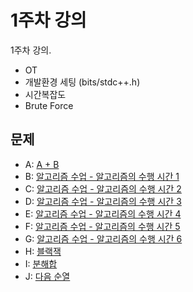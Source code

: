 # 1주차 강의
1주차 강의.

- OT
- 개발환경 세팅 (bits/stdc++.h)
- 시간복잡도
- Brute Force

## 문제
- A: [A + B](https://www.acmicpc.net/problem/1000)
- B: [알고리즘 수업 - 알고리즘의 수행 시간 1](https://www.acmicpc.net/problem/24262)
- C: [알고리즘 수업 - 알고리즘의 수행 시간 2](https://www.acmicpc.net/problem/24263)
- D: [알고리즘 수업 - 알고리즘의 수행 시간 3](https://www.acmicpc.net/problem/24264)
- E: [알고리즘 수업 - 알고리즘의 수행 시간 4](https://www.acmicpc.net/problem/24265)
- F: [알고리즘 수업 - 알고리즘의 수행 시간 5](https://www.acmicpc.net/problem/24266)
- G: [알고리즘 수업 - 알고리즘의 수행 시간 6](https://www.acmicpc.net/problem/24267)
- H: [블랙잭](https://www.acmicpc.net/problem/2798)
- I: [분해합](https://www.acmicpc.net/problem/2231)
- J: [다음 순열](https://www.acmicpc.net/problem/10972)